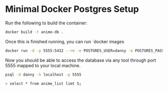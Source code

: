# Minimal Docker Postgres Setup

Run the following to build the container:

```bash
docker build -t anime-db .
```

Once this is finished running, you can run `docker images

```bash
docker run -d -p 5555:5432 --rm -e POSTGRES_USER=danny -e POSTGRES_PASSWORD=supersecret anime-db
```

Now you should be able to access the database via any tool through port 5555 mapped to your local machine.

```bash
psql -U danny -h localhost -p 5555

> select * from anime_list limt 5;
```
